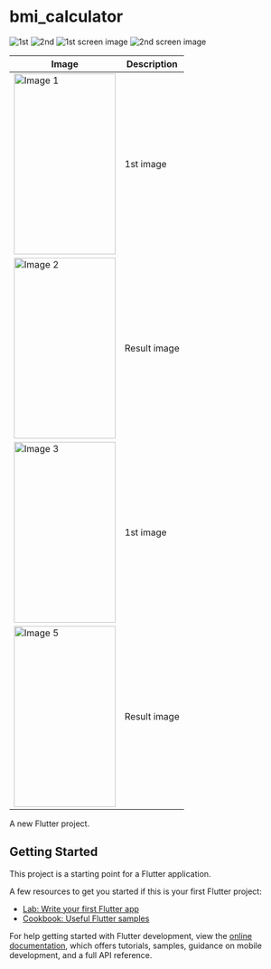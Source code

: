 # bmi_calculator
![1st](https://github.com/shahzaibkamal/BMI-Calculator-Shahzaib-/assets/161307227/553539c0-9639-43ce-a57e-e7a4c7e68735)
![2nd](https://github.com/shahzaibkamal/BMI-Calculator-Shahzaib-/assets/161307227/5379923f-394e-4b3f-b927-5b266e9bfefa)
![1st screen image](https://github.com/shahzaibkamal/BMI-Calculator-Shahzaib-/assets/161307227/dafebe49-3564-4ffd-8ee4-3f4565ccb78c)
![2nd screen image](https://github.com/shahzaibkamal/BMI-Calculator-Shahzaib-/assets/161307227/cb97d330-4390-4297-9a27-aefbd7ed97b4)


| Image | Description |
| ----- | ----------- |
| <img src="[1st](https://github.com/shahzaibkamal/BMI-Calculator-Shahzaib-/assets/161307227/553539c0-9639-43ce-a57e-e7a4c7e68735 " width="180" height="320" alt="Image 1"> | 1st image  |
| <img src="[2nd](https://github.com/shahzaibkamal/BMI-Calculator-Shahzaib-/assets/161307227/5379923f-394e-4b3f-b927-5b266e9bfefa " width="180" height="320" alt="Image 2"> | Result image|
| <img src="[1st screen image](https://github.com/shahzaibkamal/BMI-Calculator-Shahzaib-/assets/161307227/dafebe49-3564-4ffd-8ee4-3f4565ccb78c " width="180" height="320" alt="Image 3"> | 1st image|
| <img src="[2nd screen image](https://github.com/shahzaibkamal/BMI-Calculator-Shahzaib-/assets/161307227/cb97d330-4390-4297-9a27-aefbd7ed97b4 " width="180" height="320" alt="Image 5"> | Result image |





A new Flutter project.


## Getting Started

This project is a starting point for a Flutter application.

A few resources to get you started if this is your first Flutter project:

- [Lab: Write your first Flutter app](https://docs.flutter.dev/get-started/codelab)
- [Cookbook: Useful Flutter samples](https://docs.flutter.dev/cookbook)

For help getting started with Flutter development, view the
[online documentation](https://docs.flutter.dev/), which offers tutorials,
samples, guidance on mobile development, and a full API reference.
